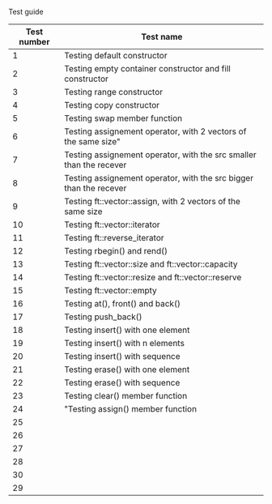 Test guide

| Test number	| Test name |
| --------------|-----------|
|1 				| Testing default constructor| 
|2 				| Testing empty container constructor and fill constructor
|3 				| Testing range constructor
|4 				| Testing copy constructor
|5 				| Testing swap member function
|6 				| Testing assignement operator, with 2 vectors of the same size"
|7 				| Testing assignement operator, with the src smaller than the recever
|8 				| Testing assignement operator, with the src bigger than the recever
|9 				| Testing ft::vector::assign, with 2 vectors of the same size
|10				| Testing ft::vector::iterator
|11				| Testing ft::reverse_iterator
|12				| Testing rbegin() and rend()
|13				| Testing ft::vector::size and ft::vector::capacity
|14				| Testing ft::vector::resize and ft::vector::reserve
|15				| Testing ft::vector::empty
|16				| Testing at(), front() and back()
|17				| Testing push_back()
|18				| Testing insert() with one element
|19				| Testing insert() with n elements
|20				| Testing insert() with sequence
|21				| Testing erase() with one element
|22				| Testing erase() with sequence
|23				| Testing clear() member function
|24				| "Testing assign() member function
|25				| 
|26				| 
|27				| 
|28				| 
|30				| 
|29				| 


